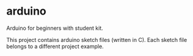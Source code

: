 # arduino
Arduino for beginners with student kit.

This project contains arduino sketch files (written in C).
Each sketch file belongs to a different project example.
